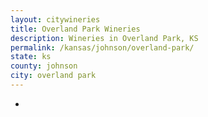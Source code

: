 ```yaml
---
layout: citywineries
title: Overland Park Wineries
description: Wineries in Overland Park, KS
permalink: /kansas/johnson/overland-park/
state: ks
county: johnson
city: overland park
---
```

-
